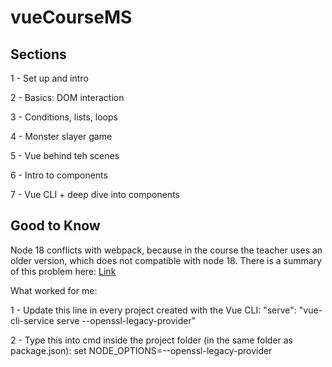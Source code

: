 # vueCourseMS

## Sections

1 - Set up and intro

2 - Basics: DOM interaction

3 - Conditions, lists, loops

4 - Monster slayer game

5 - Vue behind teh scenes

6 - Intro to components

7 - Vue CLI + deep dive into components

## Good to Know

Node 18 conflicts with webpack, because in the course the teacher uses an older version, which does not compatible with node 18. There is a summary of this problem here: 
[Link](https://sebhastian.com/error-0308010c-digital-envelope-routines-unsupported/?utm_content=cmp-true)

What worked for me:

1 - Update this line in every project created with the Vue CLI: "serve": "vue-cli-service serve --openssl-legacy-provider"

2 - Type this into cmd inside the project folder (in the same folder as package.json): set NODE_OPTIONS=--openssl-legacy-provider

